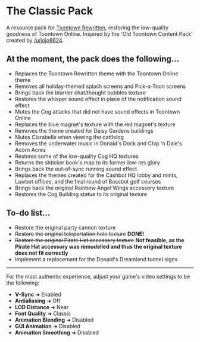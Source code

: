 # The Classic Pack
 A resource pack for [Toontown Rewritten](https://www.toontownrewritten.com/), restoring the low-quality goodness of Toontown Online. Inspired by the 'Old Toontown Content Pack' created by [/u/jojo8624](https://www.reddit.com/user/jojo8624/).

## At the moment, the pack does the following...
- Replaces the Toontown Rewritten theme with the Toontown Online theme
- Removes all holiday-themed splash screens and Pick-a-Toon screens
- Brings back the blurrier chat/thought bubbles texture
- Restores the whisper sound effect in place of the notification sound effect
- Mutes the Cog attacks that did not have sound effects in Toontown Online
- Replaces the blue magnet's texture with the red magnet's texture
- Removes the theme created for Daisy Gardens buildings
- Mutes Clarabelle when viewing the cattlelog
- Removes the underwater music in Donald's Dock and Chip 'n Dale's Acorn Acres
- Restores some of the low-quality Cog HQ textures
- Returns the shticker book's map to its former low-res glory
- Brings back the out-of-sync running sound effect
- Replaces the themes created for the Cashbot HQ lobby and mints, Lawbot offices, and the final round of Bossbot golf courses
- Brings back the original Rainbow Angel Wings accessory texture
- Restores the Cog Building statue to its original texture

## To-do list...
- Restore the original party cannon texture
- ~~Restore the original teleportation hole texture~~ <b>DONE!</b>
- ~~Restore the original Pirate Hat accessory texture~~ <b>Not feasible, as the Pirate Hat accessory was remodelled and thus the original texture does not fit correctly</b>
- Implement a replacement for the Donald's Dreamland tunnel signs
---
For the most authentic experience, adjust your game's video settings to be the following:
 - <b>V-Sync</b> ➜ Enabled
 - <b>Antialiasing</b> ➜ Off
 - <b>LOD Distance</b> ➜ Near
 - <b>Font Quality</b> ➜ Classic
 - <b>Animation Blending</b> ➜ Disabled
 - <b>GUI Animation</b> ➜ Disabled
 - <b>Animation Smoothing</b> ➜ Disabled
